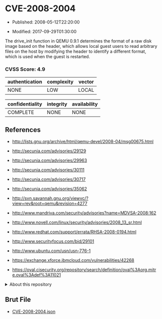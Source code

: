 # CVE-2008-2004

- Published: 2008-05-12T22:20:00

- Modified: 2017-09-29T01:30:00

The drive_init function in QEMU 0.9.1 determines the format of a raw disk image based on the header, which allows local guest users to read arbitrary files on the host by modifying the header to identify a different format, which is used when the guest is restarted.

### CVSS Score: **4.9**

| authentication | complexity | vector |
| --- | --- | --- |
| NONE | LOW | LOCAL |

| confidentiality | integrity | availability |
| --- | --- | --- |
| COMPLETE | NONE | NONE |

## References

* http://lists.gnu.org/archive/html/qemu-devel/2008-04/msg00675.html

* http://secunia.com/advisories/29129

* http://secunia.com/advisories/29963

* http://secunia.com/advisories/30111

* http://secunia.com/advisories/30717

* http://secunia.com/advisories/35062

* http://svn.savannah.gnu.org/viewvc/?view=rev&root=qemu&revision=4277

* http://www.mandriva.com/security/advisories?name=MDVSA-2008:162

* http://www.novell.com/linux/security/advisories/2008_13_sr.html

* http://www.redhat.com/support/errata/RHSA-2008-0194.html

* http://www.securityfocus.com/bid/29101

* http://www.ubuntu.com/usn/usn-776-1

* https://exchange.xforce.ibmcloud.com/vulnerabilities/42268

* https://oval.cisecurity.org/repository/search/definition/oval%3Aorg.mitre.oval%3Adef%3A11021

<details>
<summary>About this repository</summary> 

  This repository is part of the project [Live Hack CVE](https://github.com/Live-Hack-CVE). Main website can be found [www.live-hack.org](https://www.live-hack.org) 
  
  Made by [Sn0wAlice](https://github.com/Sn0wAlice) for the people that care about security and need to have a feed of the latest CVEs. Hope you enjoy it, don't forget to star the repo and follow me on [Twitter](https://twitter.com/Sn0wAlice) and [Github](https://github.com/Sn0wAlice). And that is my [personnal website](https://www.alice-snow.me/)

  - [Home Page](https://github.com/Live-Hack-CVE)
  - [Framework](https://github.com/Live-Hack-CVE/cve-framework)
  - [CVE database](https://github.com/Live-Hack-CVE/full_database)
  - [Changelog](https://github.com/Live-Hack-CVE/Changelog)
</details>

## Brut File

* [CVE-2008-2004.json](https://raw.githubusercontent.com/Live-Hack-CVE/full_database/main/cves/2008/CVE-2008-2004.json)

